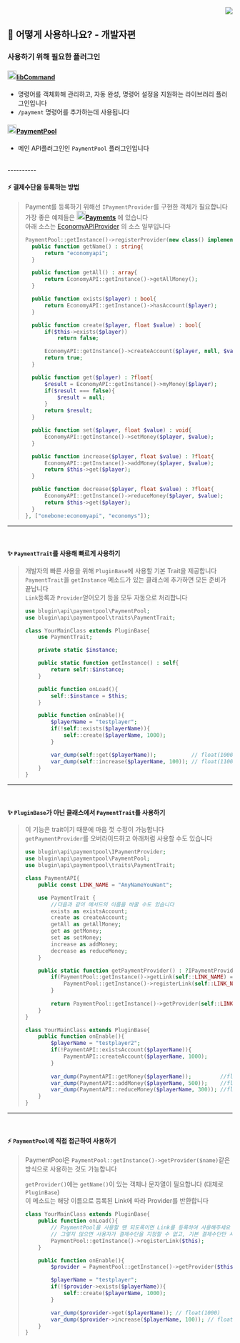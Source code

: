 <p align="right">  
  <a href="https://github.com/Blugin/PaymentPool/blob/master/docs/eng/HowTo-dev.md">  
    <img src="https://img.shields.io/static/v1?label=read%20in&message=English&color=success">  
  </a>  
</p>  
  
## :book: 어떻게 사용하나요? - 개발자편  
  
### 사용하기 위해 필요한 플러그인  
#### [<img src="https://ghcdn.rawgit.org/Blugin/libCommand/master/icon.png" width="20px">**libCommand**](https://github.com/Blugin/libCommand)  
- 명령어를 객체화해 관리하고, 자동 완성, 명령어 설정을 지원하는 라이브러리 플러그인입니다  
- `/payment` 명령어를 추가하는데 사용됩니다  
  
#### [<img src="https://ghcdn.rawgit.org/Blugin/PaymentPool/master/icon.png" width="20px">**PaymentPool**](https://github.com/Blugin/PaymentPool)  
- 메인 API플러그인인 `PaymentPool` 플러그인입니다  
  
<br>  
----------  
<br>  
  
#### :zap: 결제수단을 등록하는 방법  
> Payment를 등록하기 위해선 `IPaymentProvider`를 구현한 객체가 필요합니다  
> 가장 좋은 예제들은 [<img src="https://ghcdn.rawgit.org/Blugin/Payments/master/icon.png" width="20px">**Payments**](https://github.com/Blugin/Payments) 에 있습니다  
> 아래 소스는 [EconomyAPIProvider](https://github.com/Blugin/Payments/blob/master/EconomyAPIProvider-3.x.x.php) 의 소스 일부입니다  
> ```php  
> PaymentPool::getInstance()->registerProvider(new class() implements IPaymentProvider{
>   public function getName() : string{
>       return "economyapi";
>   }
> 
>   public function getAll() : array{
>       return EconomyAPI::getInstance()->getAllMoney();
>   }
> 
>   public function exists($player) : bool{
>       return EconomyAPI::getInstance()->hasAccount($player);
>   }
> 
>   public function create($player, float $value) : bool{
>       if($this->exists($player))
>           return false;
> 
>       EconomyAPI::getInstance()->createAccount($player, null, $value);
>       return true;
>   }
> 
>   public function get($player) : ?float{
>       $result = EconomyAPI::getInstance()->myMoney($player);
>       if($result === false){
>           $result = null;
>       }
>       return $result;
>   }
> 
>   public function set($player, float $value) : void{
>       EconomyAPI::getInstance()->setMoney($player, $value);
>   }
> 
>   public function increase($player, float $value) : ?float{
>       EconomyAPI::getInstance()->addMoney($player, $value);
>       return $this->get($player);
>   }
> 
>   public function decrease($player, float $value) : ?float{
>       EconomyAPI::getInstance()->reduceMoney($player, $value);
>       return $this->get($player);
>   }
> }, ["onebone:economyapi", "economys"]);  
> ```  
  
----------  
<br>  
  
#### :sparkles: `PaymentTrait`를 사용해 빠르게 사용하기  
> 개발자의 빠른 사용을 위해 `PluginBase`에 사용할 기본 Trait을 제공합니다  
> `PaymentTrait`을 `getInstance` 메소드가 있는 클래스에 추가하면 모든 준비가 끝납니다  
> `Link`등록과 `Provider`얻어오기 등을 모두 자동으로 처리합니다   
> ```php  
> use blugin\api\paymentpool\PaymentPool;
> use blugin\api\paymentpool\traits\PaymentTrait;
> 
> class YourMainClass extends PluginBase{
>     use PaymentTrait;
> 
>     private static $instance;
> 
>     public static function getInstance() : self{
>         return self::$instance;
>     }
> 
>     public function onLoad(){
>         self::$instance = $this;
>     }
> 
>     public function onEnable(){
>         $playerName = "testplayer";
>         if(!self::exists($playerName)){
>             self::create($playerName, 1000);
>         }
> 
>         var_dump(self::get($playerName));           // float(1000)
>         var_dump(self::increase($playerName, 100)); // float(1100)
>     }
> }
> ```  
  
----------  
<br>  
  
#### :sparkles: `PluginBase`가 아닌 클래스에서 `PaymentTrait`를 사용하기  
> 이 기능은 trait이기 때문에 마음 껏 수정이 가능합니다  
> `getPaymentProvider`를 오버라이드하고 아래처럼 사용할 수도 있습니다  
> ```php
> use blugin\api\paymentpool\IPaymentProvider;
> use blugin\api\paymentpool\PaymentPool;
> use blugin\api\paymentpool\traits\PaymentTrait;
> 
> class PaymentAPI{
>     public const LINK_NAME = "AnyNameYouWant";
> 
>     use PaymentTrait {
>         //다음과 같이 메서드의 이름을 바꿀 수도 있습니다  
>         exists as existsAccount;
>         create as createAccount;
>         getAll as getAllMoney;
>         get as getMoney;
>         set as setMoney;
>         increase as addMoney;
>         decrease as reduceMoney;
>     }
> 
>     public static function getPaymentProvider() : ?IPaymentProvider{
>         if(PaymentPool::getInstance()->getLink(self::LINK_NAME) === null){
>             PaymentPool::getInstance()->registerLink(self::LINK_NAME);
>         }
>   
>         return PaymentPool::getInstance()->getProvider(self::LINK_NAME);
>     }
> }
> ```
> 
> ```php  
> class YourMainClass extends PluginBase{
>     public function onEnable(){
>         $playerName = "testplayer2";
>         if(!PaymentAPI::existsAccount($playerName)){
>             PaymentAPI::createAccount($playerName, 1000);
>         }
>   
>         var_dump(PaymentAPI::getMoney($playerName));         //float(1000)
>         var_dump(PaymentAPI::addMoney($playerName, 500));    //float(1500)
>         var_dump(PaymentAPI::reduceMoney($playerName, 300)); //float(1200)
>     }
> }
> ```  
  
----------  
<br>  
  
#### :zap: `PaymentPool`에 직접 접근하여 사용하기
> PaymentPool은 `PaymentPool::getInstance()->getProvider($name)`같은 방식으로 사용하는 것도 가능합니다  
> 
> `getProvider()`에는 `getName()`이 있는 객체나 문자열이 필요합니다 (대체로 `PluginBase`)  
> 이 메소드는 해당 이름으로 등록된 Link에 따라 Provider를 반환합니다  
> ```php  
> class YourMainClass extends PluginBase{
>     public function onLoad(){
>         // PaymentPool을 사용할 땐 되도록이면 Link를 등록하여 사용해주세요  
>         // 그렇지 않으면 사용자가 결제수단을 지정할 수 없고, 기본 결제수단만 사용합니다  
>         PaymentPool::getInstance()->registerLink($this);
>     }
> 
>     public function onEnable(){
>         $provider = PaymentPool::getInstance()->getProvider($this);
> 
>         $playerName = "testplayer";
>         if(!$provider->exists($playerName)){
>             self::create($playerName, 1000);
>         }
> 
>         var_dump($provider->get($playerName)); // float(1000)
>         var_dump($provider->increase($playerName, 100)); // float(1100)
>     }
> }
> ```  
